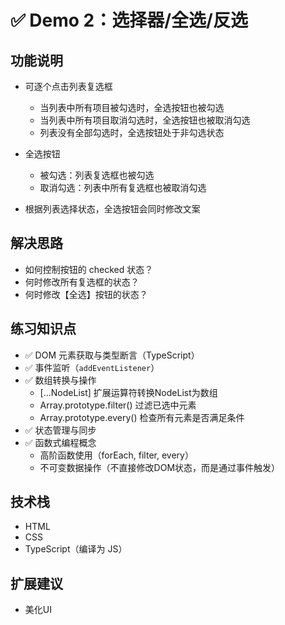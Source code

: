 # ✅ Demo 2：选择器/全选/反选

## 功能说明
- 可逐个点击列表复选框
    - 当列表中所有项目被勾选时，全选按钮也被勾选
    - 当列表中所有项目取消勾选时，全选按钮也被取消勾选
    - 列表没有全部勾选时，全选按钮处于非勾选状态

- 全选按钮
    - 被勾选：列表复选框也被勾选
    - 取消勾选：列表中所有复选框也被取消勾选

- 根据列表选择状态，全选按钮会同时修改文案

## 解决思路
- 如何控制按钮的 checked 状态？
- 何时修改所有复选框的状态？
- 何时修改【全选】按钮的状态？

## 练习知识点
- ✅ DOM 元素获取与类型断言（TypeScript）
- ✅ 事件监听（`addEventListener`）
- ✅ 数组转换与操作
    - [...NodeList] 扩展运算符转换NodeList为数组
    - Array.prototype.filter() 过滤已选中元素
    - Array.prototype.every() 检查所有元素是否满足条件
- ✅ 状态管理与同步
- ✅ 函数式编程概念
    - 高阶函数使用（forEach, filter, every）
    - 不可变数据操作（不直接修改DOM状态，而是通过事件触发）

## 技术栈
- HTML
- CSS
- TypeScript（编译为 JS）

## 扩展建议
- 美化UI